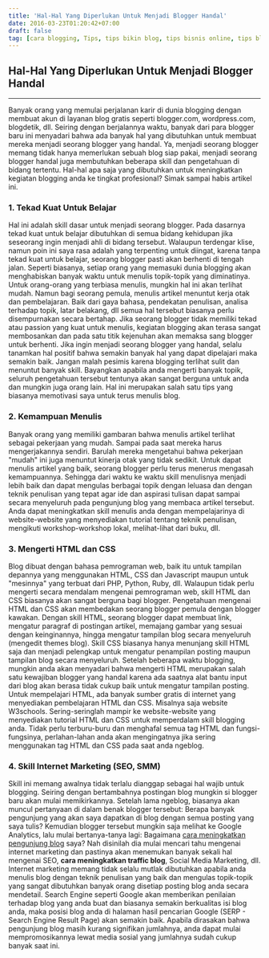 ```yaml
---
title: 'Hal-Hal Yang Diperlukan Untuk Menjadi Blogger Handal'
date: 2016-03-23T01:20:42+07:00
draft: false
tag: [cara blogging, Tips, tips bikin blog, tips bisnis online, tips blogging, tutorial blog, tutorial blogging]
---
```

## Hal-Hal Yang Diperlukan Untuk Menjadi Blogger Handal
----

Banyak orang yang memulai perjalanan karir di dunia blogging dengan membuat akun di layanan blog gratis seperti blogger.com, wordpress.com, blogdetik, dll. Seiring dengan berjalannya waktu, banyak dari para blogger baru ini menyadari bahwa ada banyak hal yang dibutuhkan untuk membuat mereka menjadi seorang blogger yang handal. Ya, menjadi seorang blogger memang tidak hanya memerlukan sebuah blog siap pakai, menjadi seorang blogger handal juga membutuhkan beberapa skill dan pengetahuan di bidang tertentu. Hal-hal apa saja yang dibutuhkan untuk meningkatkan kegiatan blogging anda ke tingkat profesional? Simak sampai habis artikel ini.

### 1\. Tekad Kuat Untuk Belajar

Hal ini adalah skill dasar untuk menjadi seorang blogger. Pada dasarnya tekad kuat untuk belajar dibutuhkan di semua bidang kehidupan jika seseorang ingin menjadi ahli di bidang tersebut. Walaupun terdengar klise, namun poin ini saya rasa adalah yang terpenting untuk diingat, karena tanpa tekad kuat untuk belajar, seorang blogger pasti akan berhenti di tengah jalan. Seperti biasanya, setiap orang yang memasuki dunia blogging akan menghabiskan banyak waktu untuk menulis topik-topik yang diminatinya. Untuk orang-orang yang terbiasa menulis, mungkin hal ini akan terlihat mudah. Namun bagi seorang pemula, menulis artikel menuntut kerja otak dan pembelajaran. Baik dari gaya bahasa, pendekatan penulisan, analisa terhadap topik, latar belakang, dll semua hal tersebut biasanya perlu disempurnakan secara bertahap. Jika seorang blogger tidak memiliki tekad atau passion yang kuat untuk menulis, kegiatan blogging akan terasa sangat membosankan dan pada satu titik kejenuhan akan memaksa sang blogger untuk berhenti. Jika ingin menjadi seorang blogger yang handal, selalu tanamkan hal positif bahwa semakin banyak hal yang dapat dipelajari maka semakin baik. Jangan malah pesimis karena blogging terlihat sulit dan menuntut banyak skill. Bayangkan apabila anda mengerti banyak topik, seluruh pengetahuan tersebut tentunya akan sangat berguna untuk anda dan mungkin juga orang lain. Hal ini merupakan salah satu tips yang biasanya memotivasi saya untuk terus menulis blog.

### 2\. Kemampuan Menulis

Banyak orang yang memiliki gambaran bahwa menulis artikel terlihat sebagai pekerjaan yang mudah. Sampai pada saat mereka harus mengerjakannya sendiri. Barulah mereka mengetahui bahwa pekerjaan "mudah" ini juga menuntut kinerja otak yang tidak sedikit. Untuk dapat menulis artikel yang baik, seorang blogger perlu terus menerus mengasah kemampuannya. Sehingga dari waktu ke waktu skill menulisnya menjadi lebih baik dan dapat mengulas berbagai topik dengan leluasa dan dengan teknik penulisan yang tepat agar ide dan aspirasi tulisan dapat sampai secara menyeluruh pada pengunjung blog yang membaca artikel tersebut. Anda dapat meningkatkan skill menulis anda dengan mempelajarinya di website-website yang menyediakan tutorial tentang teknik penulisan, mengikuti workshop-workshop lokal, melihat-lihat dari buku, dll.

### 3\. Mengerti HTML dan CSS

Blog dibuat dengan bahasa pemrograman web, baik itu untuk tampilan depannya yang menggunakan HTML, CSS dan Javascript maupun untuk "mesinnya" yang terbuat dari PHP, Python, Ruby, dll. Walaupun tidak perlu mengerti secara mendalam mengenai pemrograman web, skill HTML dan CSS biasanya akan sangat berguna bagi blogger. Pengetahuan mengenai HTML dan CSS akan membedakan seorang blogger pemula dengan blogger kawakan. Dengan skill HTML, seorang blogger dapat membuat link, mengatur paragraf di postingan artikel, memajang gambar yang sesuai dengan keinginannya, hingga mengatur tampilan blog secara menyeluruh (mengedit themes blog). Skill CSS biasanya hanya menunjang skill HTML saja dan menjadi pelengkap untuk mengatur penampilan posting maupun tampilan blog secara menyeluruh. Setelah beberapa waktu blogging, mungkin anda akan menyadari bahwa mengerti HTML merupakan salah satu kewajiban blogger yang handal karena ada saatnya alat bantu input dari blog akan berasa tidak cukup baik untuk mengatur tampilan posting. Untuk mempelajari HTML, ada banyak sumber gratis di internet yang menyediakan pembelajaran HTML dan CSS. Misalnya saja website W3schools. Sering-seringlah mampir ke website-website yang menyediakan tutorial HTML dan CSS untuk memperdalam skill blogging anda. Tidak perlu terburu-buru dan menghafal semua tag HTML dan fungsi-fungsinya, perlahan-lahan anda akan mengingatnya jika sering menggunakan tag HTML dan CSS pada saat anda ngeblog.

### 4\. Skill Internet Marketing (SEO, SMM)

Skill ini memang awalnya tidak terlalu dianggap sebagai hal wajib untuk blogging. Seiring dengan bertambahnya postingan blog mungkin si blogger baru akan mulai memikirkannya. Setelah lama ngeblog, biasanya akan muncul pertanyaan di dalam benak blogger tersebut: Berapa banyak pengunjung yang akan saya dapatkan di blog dengan semua posting yang saya tulis? Kemudian blogger tersebut mungkin saja melihat ke Google Analytics, lalu mulai bertanya-tanya lagi: Bagaimana [cara meningkatkan pengunjung blog](/cara-meningkatkan-traffic-blog-untuk-bisnis-online/) saya? Nah disinilah dia mulai mencari tahu mengenai internet marketing dan pastinya akan menemukan banyak sekali hal mengenai SEO, **cara meningkatkan traffic blog**, Social Media Marketing, dll. Internet marketing memang tidak selalu mutlak dibutuhkan apabila anda menulis blog dengan teknik penulisan yang baik dan mengulas topik-topik yang sangat dibutuhkan banyak orang disetiap posting blog anda secara mendetail. Search Engine seperti Google akan memberikan penilaian terhadap blog yang anda buat dan biasanya semakin berkualitas isi blog anda, maka posisi blog anda di halaman hasil pencarian Google (SERP - Search Engine Result Page) akan semakin baik. Apabila dirasakan bahwa pengunjung blog masih kurang signifikan jumlahnya, anda dapat mulai mempromosikannya lewat media sosial yang jumlahnya sudah cukup banyak saat ini.